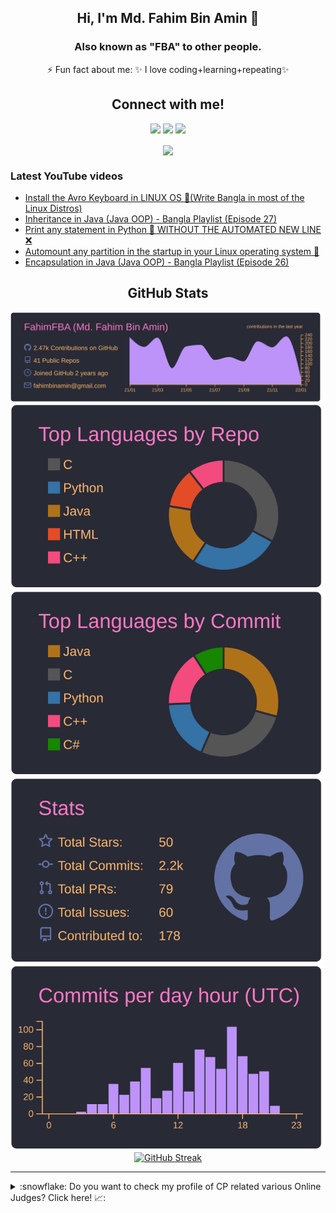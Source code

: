 <h2 align="center"> Hi, I'm Md. Fahim Bin Amin 👋<br/></h2> 
<h3 align="center">Also known as "FBA" to other people.</h3>


<!-- <img align="center" a href='https://archiveprogram.github.com/'><img src='https://raw.githubusercontent.com/acervenky/animated-github-badges/master/assets/acbadge.gif' width='40' height='40'></a> -->
<p align="center">
 ⚡ Fun fact about me: ✨ I love coding+learning+repeating✨ 
 
<h2 align="center">Connect with me!</h2>

<div align="center">
	
[<img src="https://img.shields.io/badge/linkedin-%230077B5.svg?&style=for-the-badge&logo=linkedin&logoColor=white" />](https://www.linkedin.com/in/fahimfba/) [<img src = "https://img.shields.io/badge/twitter-%2320A1F1.svg?&style=for-the-badge&logo=twitter&logoColor=white">](https://twitter.com/Fahim_FBA/)  [<img src = "https://img.shields.io/badge/facebook-%2320A1F1.svg?&style=for-the-badge&logo=facebook&logoColor=white">](https://facebook.com/iptu.fba)
	
</div>

<p align="center">
<a href="https://github.com/FahimFBA/github-readme-twitter">
<img align="center" src="https://github-readme-twitter.gazf.vercel.app/api?id=Fahim_FBA&layout=wide&show_reply=off&show_retweet=off" />
</a>
</p>

<div align="left">
	
### Latest YouTube videos

<!-- YOUTUBE-VIDEOS-LIST:START -->
- [Install the Avro Keyboard in LINUX OS 🐧&lpar;Write Bangla in most of the Linux Distros&rpar;](https://www.youtube.com/watch?v=C8vnR1AY6sA)
- [Inheritance in Java &lpar;Java OOP&rpar; - Bangla Playlist &lpar;Episode 27&rpar;](https://www.youtube.com/watch?v=ZbbaivcsrPY)
- [Print any statement in Python 🐍 WITHOUT THE AUTOMATED NEW LINE ❌](https://www.youtube.com/watch?v=3CcL7eaqQBQ)
- [Automount any partition in the startup in your Linux operating system 🐧](https://www.youtube.com/watch?v=0Hfde3Iy41E)
- [Encapsulation in Java &lpar;Java OOP&rpar; - Bangla Playlist &lpar;Episode 26&rpar;](https://www.youtube.com/watch?v=ILqIhs1VzXE)
<!-- YOUTUBE-VIDEOS-LIST:END -->
	
</div>

<h2 align="center">GitHub Stats</h2>

<div align="center">

[![Summary card](https://raw.githubusercontent.com/FahimFBA/FahimFBA/master/profile-summary-card-output/dracula/0-profile-details.svg)](https://github.com/vn7n24fzkq/github-profile-summary-cards)
[![1 repos per language](https://raw.githubusercontent.com/FahimFBA/FahimFBA/master/profile-summary-card-output/dracula/1-repos-per-language.svg)](https://github.com/vn7n24fzkq/github-profile-summary-cards) [![](https://raw.githubusercontent.com/FahimFBA/FahimFBA/master/profile-summary-card-output/dracula/2-most-commit-language.svg)](https://github.com/vn7n24fzkq/github-profile-summary-cards)
[![Stats](https://raw.githubusercontent.com/FahimFBA/FahimFBA/master/profile-summary-card-output/dracula/3-stats.svg)](https://github.com/vn7n24fzkq/github-profile-summary-cards) [![Productive time SVG](https://raw.githubusercontent.com/FahimFBA/FahimFBA/master/profile-summary-card-output/dracula/4-productive-time.svg)](https://github.com/vn7n24fzkq/github-profile-summary-cards)
[![GitHub Streak](https://github-readme-streak-stats.herokuapp.com?user=FahimFBA&theme=material-palenight&date_format=M%20j%5B%2C%20Y%5D)](https://git.io/streak-stats)
</div>


---
<details>
<summary> :snowflake: Do you want to check my profile of CP related various Online Judges? Click here! 📈:</summary>
	
<div align="center">


:star: [Codeforces](https://codeforces.com/profile/FahimFBA) <br>
:star: [Toph](https://toph.co/u/FahimFBA) <br>
:star: [HackerRank](https://www.hackerrank.com/FahimFBA) <br>
:star: [HackerEarth](https://www.hackerearth.com/@md.fahim3) <br>
:star: [URI](https://www.urionlinejudge.com.br/judge/en/profile/436965) <br>
:star: [Dimik OJ](https://dimikoj.com/) <br>
:star: [Codechef](https://www.codechef.com/users/fahimfba)  <br>
:star: [CodingBat](https://codingbat.com/) <br>
:star: [Leetcode](https://leetcode.com/FBA/) <br>
:star: [SPOJ](https://www.spoj.com/users/fahimfba/) <br>
:star: [LightOJ](http://lightoj.com/) <br>
:star: [Timus](https://acm.timus.ru/author.aspx?id=302862)<br>
:star: [AMT](http://orac.amt.edu.au/)<br>
:star: [UVa](http://onlinejudge.org/)<br>
:star: [CodeMarshal](https://algo.codemarshal.org/users/FahimFBA) <br>
<i>Many more are coming soon...<i> :clap: 
</div> 
</details>
</p>
